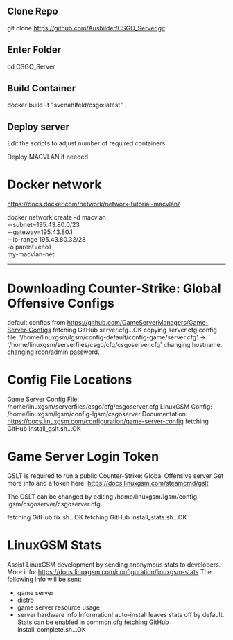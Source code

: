 ## Clone Repo

git clone https://github.com/Ausbilder/CSGO_Server.git

## Enter Folder

cd CSGO_Server

## Build Container 

docker build -t "svenahlfeld/csgo:latest" .

## Deploy server

Edit the scripts to adjust number of required containers

Deploy MACVLAN if needed

# Docker network
https://docs.docker.com/network/network-tutorial-macvlan/


docker network create -d macvlan \
  --subnet=195.43.80.0/23 \
  --gateway=195.43.80.1 \
  --ip-range 195.43.80.32/28 \
  -o parent=eno1 \
  my-macvlan-net

----------------------------

Downloading Counter-Strike: Global Offensive Configs
=================================
default configs from https://github.com/GameServerManagers/Game-Server-Configs
fetching GitHub server.cfg...OK
copying server.cfg config file.
'/home/linuxgsm/lgsm/config-default/config-game/server.cfg' -> '/home/linuxgsm/serverfiles/csgo/cfg/csgoserver.cfg'
changing hostname.
changing rcon/admin password.

Config File Locations
=================================
Game Server Config File: /home/linuxgsm/serverfiles/csgo/cfg/csgoserver.cfg
LinuxGSM Config: /home/linuxgsm/lgsm/config-lgsm/csgoserver
Documentation: https://docs.linuxgsm.com/configuration/game-server-config
fetching GitHub install_gslt.sh...OK

Game Server Login Token
=================================
GSLT is required to run a public Counter-Strike: Global Offensive server
Get more info and a token here:
https://docs.linuxgsm.com/steamcmd/gslt

The GSLT can be changed by editing /home/linuxgsm/lgsm/config-lgsm/csgoserver/csgoserver.cfg.

fetching GitHub fix.sh...OK
fetching GitHub install_stats.sh...OK

LinuxGSM Stats
=================================
Assist LinuxGSM development by sending anonymous stats to developers.
More info: https://docs.linuxgsm.com/configuration/linuxgsm-stats
The following info will be sent:
* game server
* distro
* game server resource usage
* server hardware info
Information! auto-install leaves stats off by default. Stats can be enabled in common.cfg
fetching GitHub install_complete.sh...OK
